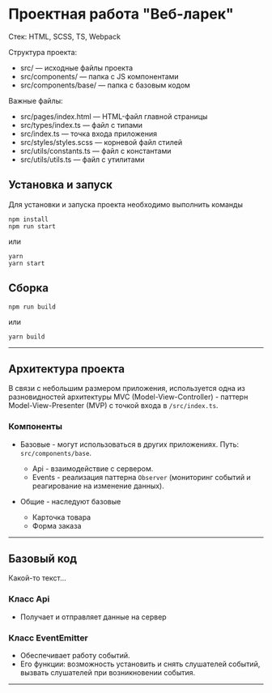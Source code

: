 # Проектная работа "Веб-ларек"

Стек: HTML, SCSS, TS, Webpack

Структура проекта:
- src/ — исходные файлы проекта
- src/components/ — папка с JS компонентами
- src/components/base/ — папка с базовым кодом

Важные файлы:
- src/pages/index.html — HTML-файл главной страницы
- src/types/index.ts — файл с типами
- src/index.ts — точка входа приложения
- src/styles/styles.scss — корневой файл стилей
- src/utils/constants.ts — файл с константами
- src/utils/utils.ts — файл с утилитами

## Установка и запуск
Для установки и запуска проекта необходимо выполнить команды

```
npm install
npm run start
```

или

```
yarn
yarn start
```
## Сборка

```
npm run build
```

или

```
yarn build
```
___

## Архитектура проекта

В связи с небольшим размером приложения, используется одна из разновидностей архитектуры MVC (Model-View-Controller) - паттерн Model-View-Presenter (MVP) с точкой входа в `/src/index.ts`.

### Компоненты

* Базовые - могут использоваться в других приложениях. Путь: `src/components/base`.
  
  * Api - взаимодействие с сервером.
  * Events - реализация паттерна `Observer` (мониторинг событий и реагирование на изменение данных).

* Общие - наследуют базовые
  
  * Карточка товара
  * Форма заказа



___

## Базовый код

Какой-то текст...

### Класс Api

* Получает и отправляет данные на сервер

### Класс EventEmitter

* Обеспечивает работу событий.
* Его функции: возможность установить и снять слушателей событий, вызвать слушателей при возникновении события.

___